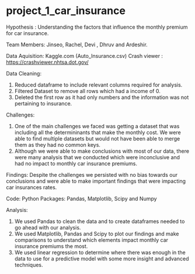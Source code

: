 # project_1_car_insurance

Hypothesis : Understanding the factors that influence the monthly premium for car insurance. 

Team Members: Jinseo, Rachel, Devi , Dhruv and Ardeshir.

Data Aquisition:
Kaggle.com (Auto_Insurance.csv)
Crash viewer : https://crashviewer.nhtsa.dot.gov/

Data Cleaning: 
1) Reduced dataframe to include relevant columns required for analysis.
2) Filtered Dataset to remove all rows which had a income of 0.
3) Deleted the first row as it had only numbers and the information was not pertaining to insurance.

Challenges: 
1) One of the main challenges we faced was getting a dataset that was including all the determininants that make the monthly cost. We were able to find multiple datasets but would not have been able to merge them as they had no common keys. 
2) Although we were able to make conclusions with most of our data, there were many analysis that we conducted which were inconclusive and had no impact to monthly car insurance premiums.

Findings: Despite the challenges we persisted with no bias towards our conclusions and were able to make important findings that were impacting car insurances rates. 

Code: 
Python 
Packages: Pandas, Matplotlib, Scipy and Numpy

Analysis: 
1) We used Pandas to clean the data and to create dataframes needed to go ahead with our analysis.
2) We used Matplotlib, Pandas and Scipy to plot our findings and make comparisons to understand which elements impact monthly car insurance premiums the most.
3) We used linear regression to determine where there was enough in the data to use for a predictive model with some more insight and advanced techniques.
